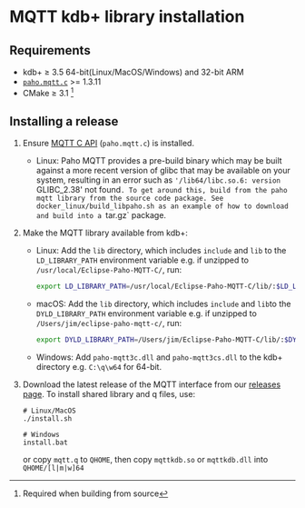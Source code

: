 # MQTT kdb+ library installation

## Requirements

* kdb+ ≥ 3.5 64-bit(Linux/MacOS/Windows) and 32-bit ARM
* [`paho.mqtt.c`](https://github.com/eclipse/paho.mqtt.c) >= 1.3.11
* CMake ≥ 3.1 [^1]

[^1]: Required when building from source

## Installing a release

1.  Ensure [MQTT C API](https://github.com/eclipse/paho.mqtt.c/releases) (`paho.mqtt.c`) is installed.

    -    Linux: Paho MQTT provides a pre-build binary which may be built against a more recent version of glibc that may be available on your system, resulting in an error such as `'/lib64/libc.so.6: version `GLIBC_2.38' not found`. To get around this, build from the paho mqtt library from the source code package. See docker_linux/build_libpaho.sh as an example of how to download and build into a `tar.gz` package.

2.  Make the MQTT library available from kdb+:

    -   Linux: Add the `lib` directory, which includes `include` and `lib` to the `LD_LIBRARY_PATH` environment variable e.g. if unzipped to `/usr/local/Eclipse-Paho-MQTT-C/`, run:

        ```bash
        export LD_LIBRARY_PATH=/usr/local/Eclipse-Paho-MQTT-C/lib/:$LD_LIBRARY_PATH
        ```
        
    -   macOS: Add the `lib` directory, which includes `include` and `lib`to the `DYLD_LIBRARY_PATH` environment variable e.g. if unzipped to `/Users/jim/eclipse-paho-mqtt-c/`, run:
  
        ```bash
        export DYLD_LIBRARY_PATH=/Users/jim/Eclipse-Paho-MQTT-C/lib/:$DYLD_LIBRARY_PATH
        ```

    -   Windows: Add `paho-mqtt3c.dll` and `paho-mqtt3cs.dll` to the kdb+ directory e.g. `C:\q\w64` for 64-bit.

3.  Download the latest release of the MQTT interface from our [releases page](https://github.com/KxSystems/mqtt). To install shared library and q files, use:

    ```shell
    # Linux/MacOS
    ./install.sh
    
    # Windows
    install.bat
    ```

    or copy `mqtt.q` to `QHOME`, then copy `mqttkdb.so` or `mqttkdb.dll` into `QHOME/[l|m|w]64`

